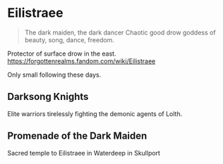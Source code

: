 # Eilistraee
> The dark maiden, the dark dancer
Chaotic good drow goddess of beauty, song, dance, freedom.

Protector of surface drow in the east.
https://forgottenrealms.fandom.com/wiki/Eilistraee

Only small following these days.

## Darksong Knights
Elite warriors tirelessly fighting the demonic agents of Lolth.

## Promenade of the Dark Maiden
Sacred temple to Eilistraee in Waterdeep in Skullport
